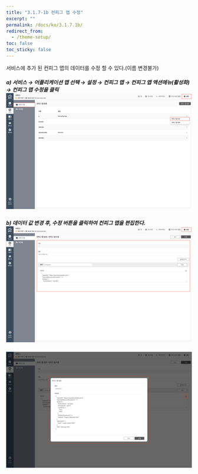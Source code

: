 ```yaml
---
title: "3.1.7-1b 컨피그 맵 수정"
excerpt: ""
permalink: /docs/ko/3.1.7.1b/
redirect_from:
  - /theme-setup/
toc: false
toc_sticky: false
---
```



서비스에 추가 된 컨피그 맵의 데이터를 수정 할 수 있다.\(이름 변경불가\)

##### a\) 서비스 → 어플리케이션 맵 선택 → 설정 → 컨피그 맵 → 컨피그 맵 액션메뉴\(활성화\) →  컨피그 맵 수정을 클릭![](/assets/KR/3.0.0/3.1.7-1b_1.png)

##### b\) 데이터 값 변경 후, 수정 버튼을 클릭하여 컨피그 맵을 편집한다.![](/assets/KR/3.0.0/3.1.7-1b_2.png)
![](/assets/KR/3.0.0/3.1.7-1b_3.png)
